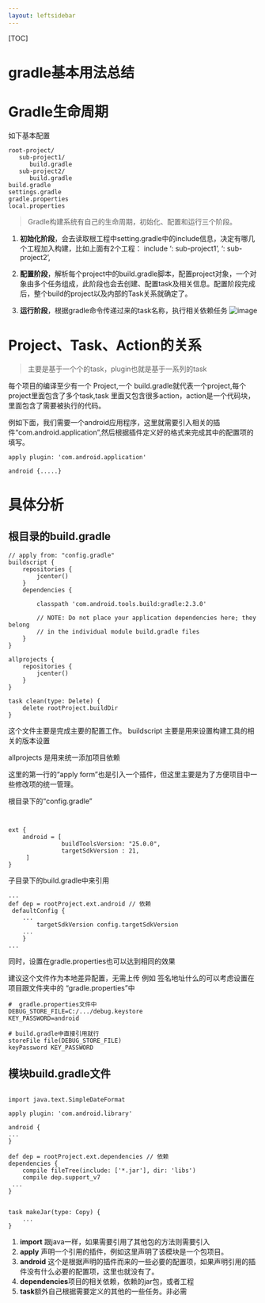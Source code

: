 ```yaml
---
layout: leftsidebar
---
```

[TOC]
 
# gradle基本用法总结

# Gradle生命周期
如下基本配置
```
root-project/
   sub-project1/
      build.gradle
   sub-project2/
      build.gradle
build.gradle
settings.gradle
gradle.properties
local.properties
```
> Gradle构建系统有自己的生命周期，初始化、配置和运行三个阶段。

1. **初始化阶段**，会去读取根工程中setting.gradle中的include信息，决定有哪几个工程加入构建，比如上面有2个工程： include ‘: sub-project1’, ‘: sub-project2’, 

2. **配置阶段**，解析每个project中的build.gradle脚本，配置project对象，一个对象由多个任务组成，此阶段也会去创建、配置task及相关信息。配置阶段完成后，整个build的project以及内部的Task关系就确定了。

3. **运行阶段**，根据gradle命令传递过来的task名称，执行相关依赖任务
![image](http://img.blog.csdn.net/20170601175903551?watermark/2/text/aHR0cDovL2Jsb2cuY3Nkbi5uZXQvenhjMTIzZQ==/font/5a6L5L2T/fontsize/400/fill/I0JBQkFCMA==/dissolve/70/gravity/SouthEast)




#  Project、Task、Action的关系
> 主要是基于一个个的task，plugin也就是基于一系列的task

每个项目的编译至少有一个 Project,一个 build.gradle就代表一个project,每个project里面包含了多个task,task 里面又包含很多action，action是一个代码块，里面包含了需要被执行的代码。


例如下面，我们需要一个android应用程序，这里就需要引入相关的插件“com.android.application”,然后根据插件定义好的格式来完成其中的配置项的填写。
```
apply plugin: 'com.android.application'

android {.....}
```
# 具体分析
## 根目录的build.gradle
  
```
// apply from: "config.gradle"
buildscript {
    repositories {
        jcenter()
    }
    dependencies {

        classpath 'com.android.tools.build:gradle:2.3.0'

        // NOTE: Do not place your application dependencies here; they belong
        // in the individual module build.gradle files
    }
}

allprojects {
    repositories {
        jcenter()
    }
}

task clean(type: Delete) {
    delete rootProject.buildDir
}
```
这个文件主要是完成主要的配置工作。
buildscript 主要是用来设置构建工具的相关的版本设置

allprojects 是用来统一添加项目依赖

这里的第一行的“apply form”也是引入一个插件，但这里主要是为了方便项目中一些修改项的统一管理。

根目录下的“config.gradle”
```


ext {
    android = [ 
               buildToolsVersion: "25.0.0",
               targetSdkVersion : 21,
     ]
}
```
子目录下的build.gradle中来引用
```
...
def dep = rootProject.ext.android // 依赖
 defaultConfig {
    ...
        targetSdkVersion config.targetSdkVersion
    ...
    }
...
```
同时，设置在gradle.properties也可以达到相同的效果

建议这个文件作为本地差异配置，无需上传 例如 签名地址什么的可以考虑设置在项目跟文件夹中的
“gradle.properties”中
```
#  gradle.properties文件中
DEBUG_STORE_FILE=C:/.../debug.keystore
KEY_PASSWORD=android

# build.gradle中直接引用就行
storeFile file(DEBUG_STORE_FILE)
keyPassword KEY_PASSWORD

```
## 模块build.gradle文件


```

import java.text.SimpleDateFormat

apply plugin: 'com.android.library'

android {
...
}

def dep = rootProject.ext.dependencies // 依赖
dependencies {
    compile fileTree(include: ['*.jar'], dir: 'libs')
    compile dep.support_v7
 ...
}


task makeJar(type: Copy) {
    ...
}

```
1. **import** 跟java一样，如果需要引用了其他包的方法则需要引入
2. **apply** 声明一个引用的插件，例如这里声明了该模块是一个包项目。
3. **android** 这个是根据声明的插件而来的一些必要的配置项，如果声明引用的插件没有什么必要的配置项，这里也就没有了。
4. **dependencies**项目的相关依赖，依赖的jar包，或者工程
5. **task**额外自己根据需要定义的其他的一些任务。非必需 
